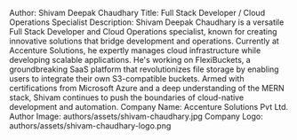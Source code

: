 Author: Shivam Deepak Chaudhary
Title: Full Stack Developer / Cloud Operations Specialist
Description: Shivam Deepak Chaudhary is a versatile Full Stack Developer and Cloud Operations specialist, known for creating innovative solutions that bridge development and operations. Currently at Accenture Solutions, he expertly manages cloud infrastructure while developing scalable applications. He's working on FlexiBuckets, a groundbreaking SaaS platform that revolutionizes file storage by enabling users to integrate their own S3-compatible buckets. Armed with certifications from Microsoft Azure and a deep understanding of the MERN stack, Shivam continues to push the boundaries of cloud-native development and automation.
Company Name: Accenture Solutions Pvt Ltd. 
Author Image: authors/assets/shivam-chaudhary.jpg
Company Logo: authors/assets/shivam-chaudhary-logo.png
